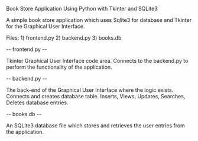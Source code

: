 Book Store Application Using Python with Tkinter and SQLite3

A simple book store application which uses Sqlite3 for database and Tkinter for the Graphical User Interface.

Files: 
    1) frontend.py 
    2) backend.py
    3) books.db


-- frontend.py -- 

Tkinter Graphical User Interface code area. Connects to the backend.py to perform the functionality of the application.

-- backend.py --

The back-end of the Graphical User Interface where the logic exists.
Connects and creates database table. Inserts, Views, Updates, Searches, Deletes database entries. 

-- books.db -- 

An SQLite3 database file which stores and retrieves the user entries from the application.
